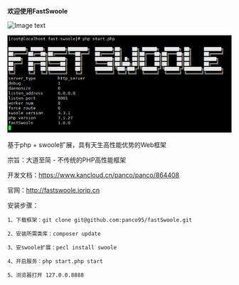 **欢迎使用FastSwoole**

![Image text](https://github.com/panco95/fastSwoole/blob/master/public/fastSwoole.png?raw=true)

![Image text](https://github.com/panco95/fastSwoole/blob/master/public/start.png?raw=true)

基于php + swoole扩展，具有天生高性能优势的Web框架

宗旨：大道至简 - 不传统的PHP高性能框架

开发文档：https://www.kancloud.cn/panco/panco/864408

官网：http://fastswoole.iorip.cn

 安装步骤：

`1、下载框架：git clone git@github.com:panco95/fastSwoole.git`

`2、安装所需类库：composer update`

`3、安swoole扩展：pecl install swoole`

`4、开启服务：php start.php start`

`5、浏览器打开 127.0.0.8888`
